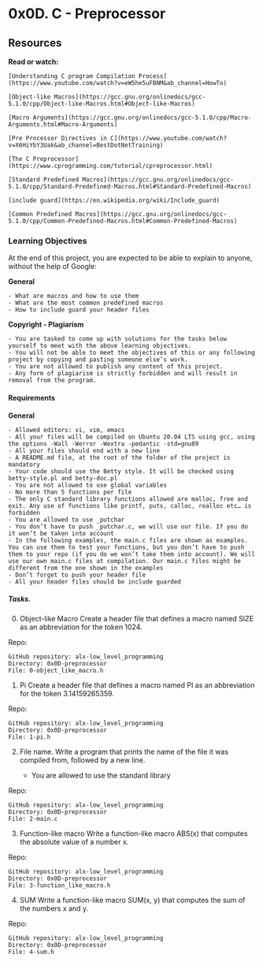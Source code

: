 # 0x0D. C - Preprocessor


## Resources

**Read or watch:**

    [Understanding C program Compilation Process](https://www.youtube.com/watch?v=eW5he5uFBNM&ab_channel=HowTo)

    [Object-like Macros](https://gcc.gnu.org/onlinedocs/gcc-5.1.0/cpp/Object-like-Macros.html#Object-like-Macros)

    [Macro Arguments](https://gcc.gnu.org/onlinedocs/gcc-5.1.0/cpp/Macro-Arguments.html#Macro-Arguments)

    [Pre Processor Directives in C](https://www.youtube.com/watch?v=X6HiYbY3Uak&ab_channel=BestDotNetTraining)

    [The C Preprocessor](https://www.cprogramming.com/tutorial/cpreprocessor.html)

    [Standard Predefined Macros](https://gcc.gnu.org/onlinedocs/gcc-5.1.0/cpp/Standard-Predefined-Macros.html#Standard-Predefined-Macros)

    [include guard](https://en.wikipedia.org/wiki/Include_guard)

    [Common Predefined Macros](https://gcc.gnu.org/onlinedocs/gcc-5.1.0/cpp/Common-Predefined-Macros.html#Common-Predefined-Macros)

### Learning Objectives

At the end of this project, you are expected to be able to explain to anyone, without the help of Google:

**General**

    - What are macros and how to use them
    - What are the most common predefined macros
    - How to include guard your header files

**Copyright - Plagiarism**

    - You are tasked to come up with solutions for the tasks below yourself to meet with the above learning objectives.
    - You will not be able to meet the objectives of this or any following project by copying and pasting someone else’s work.
    - You are not allowed to publish any content of this project.
    - Any form of plagiarism is strictly forbidden and will result in removal from the program.

#### Requirements

**General**

    - Allowed editors: vi, vim, emacs
    - All your files will be compiled on Ubuntu 20.04 LTS using gcc, using the options -Wall -Werror -Wextra -pedantic -std=gnu89
    - All your files should end with a new line
    - A README.md file, at the root of the folder of the project is mandatory
    - Your code should use the Betty style. It will be checked using betty-style.pl and betty-doc.pl
    - You are not allowed to use global variables
    - No more than 5 functions per file
    - The only C standard library functions allowed are malloc, free and exit. Any use of functions like printf, puts, calloc, realloc etc… is forbidden
    - You are allowed to use _putchar
    - You don’t have to push _putchar.c, we will use our file. If you do it won’t be taken into account
    - In the following examples, the main.c files are shown as examples. You can use them to test your functions, but you don’t have to push them to your repo (if you do we won’t take them into account). We will use our own main.c files at compilation. Our main.c files might be different from the one shown in the examples
    - Don’t forget to push your header file
    - All your header files should be include guarded

##### Tasks.

0. Object-like Macro 
Create a header file that defines a macro named SIZE as an abbreviation for the token 1024.

Repo:

    GitHub repository: alx-low_level_programming
    Directory: 0x0D-preprocessor
    File: 0-object_like_macro.h

1. Pi 
Create a header file that defines a macro named PI as an abbreviation for the token 3.14159265359.

Repo:

    GitHub repository: alx-low_level_programming
    Directory: 0x0D-preprocessor
    File: 1-pi.h

2. File name.
Write a program that prints the name of the file it was compiled from, followed by a new line.

    - You are allowed to use the standard library

Repo:

    GitHub repository: alx-low_level_programming
    Directory: 0x0D-preprocessor
    File: 2-main.c

3. Function-like macro 
Write a function-like macro ABS(x) that computes the absolute value of a number x.

Repo:

    GitHub repository: alx-low_level_programming
    Directory: 0x0D-preprocessor
    File: 3-function_like_macro.h

4. SUM 
Write a function-like macro SUM(x, y) that computes the sum of the numbers x and y.


Repo:

    GitHub repository: alx-low_level_programming
    Directory: 0x0D-preprocessor
    File: 4-sum.h


